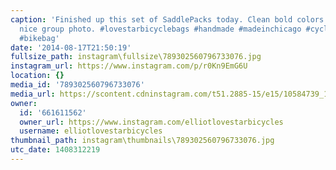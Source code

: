 ```yaml
---
caption: 'Finished up this set of SaddlePacks today. Clean bold colors makes for a
  nice group photo. #lovestarbicyclebags #handmade #madeinchicago #cycling #bikepacking
  #bikebag'
date: '2014-08-17T21:50:19'
fullsize_path: instagram\fullsize\789302560796733076.jpg
instagram_url: https://www.instagram.com/p/r0Kn9EmG6U
location: {}
media_id: '789302560796733076'
media_url: https://scontent.cdninstagram.com/t51.2885-15/e15/10584739_1422236341332258_123736836_n.jpg?ig_cache_key=Nzg5MzAyNTYwNzk2NzMzMDc2.2
owner:
  id: '661611562'
  owner_url: https://www.instagram.com/elliotlovestarbicycles
  username: elliotlovestarbicycles
thumbnail_path: instagram\thumbnails\789302560796733076.jpg
utc_date: 1408312219
---
```

